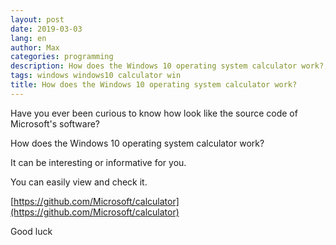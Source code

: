 ```yaml
---
layout: post
date: 2019-03-03
lang: en
author: Max
categories: programming
description: How does the Windows 10 operating system calculator work?, Have you ever been curious to know how look like the source code of Microsoft's software?
tags: windows windows10 calculator win
title: How does the Windows 10 operating system calculator work?
---
```


Have you ever been curious to know how look like the source code of Microsoft's software?

How does the Windows 10 operating system calculator work?

It can be interesting or informative for you.

You can easily view and check it.

[https://github.com/Microsoft/calculator](https://github.com/Microsoft/calculator)

Good luck
